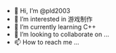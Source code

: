 - 👋 Hi, I’m @pld2003
- 👀 I’m interested in 游戏制作
- 🌱 I’m currently learning C++
- 💞️ I’m looking to collaborate on ...
- 📫 How to reach me ...

<!---
pld2003/pld2003 is a ✨ special ✨ repository because its `README.md` (this file) appears on your GitHub profile.
You can click the Preview link to take a look at your changes.
--->
